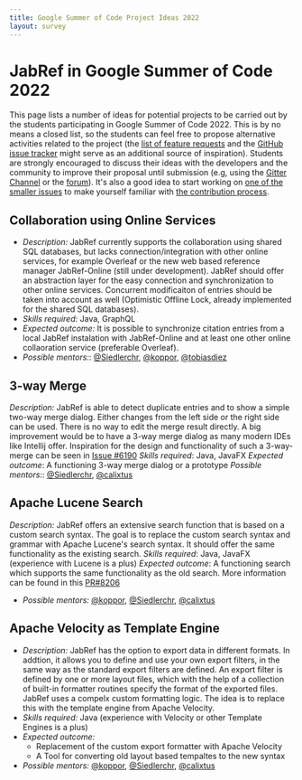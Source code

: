 ```yaml
---
title: Google Summer of Code Project Ideas 2022
layout: survey
---
```


# JabRef in Google Summer of Code 2022

This page lists a number of ideas for potential projects to be carried out by the students participating in Google Summer of Code 2022.
This is by no means a closed list, so the students can feel free to propose alternative activities related to the project (the [list of feature requests](http://discourse.jabref.org/c/features) and the [GitHub issue tracker](https://github.com/JabRef/jabref/issues) might serve as an additional source of inspiration).
Students are strongly encouraged to discuss their ideas with the developers and the community to improve their proposal until submission (e.g, using the [Gitter Channel](https://gitter.im/JabRef/jabref) or the [forum](http://discourse.jabref.org/)).
It's also a good idea to start working on [one of the smaller issues](https://github.com/JabRef/jabref/issues?q=is%3Aissue+is%3Aopen+label%3A%22good+first+issue%22) to make yourself familiar with [the contribution process](https://github.com/JabRef/jabref/blob/master/CONTRIBUTING.md).

## Collaboration using Online Services

* *Description:* JabRef currently supports the collaboration using shared SQL databases, but lacks connection/integration with other online services, for example Overleaf or the new web based reference manager JabRef-Online (still under development). JabRef should offer an abstraction layer for the easy connection and synchronization to other online services. Concurrent modificaiton of entries should be taken into account as well (Optimistic Offline Lock, already implemented for the shared SQL databases).
* *Skills required:* Java, GraphQL
* *Expected outcome:* It is possible to synchronize citation entries from a local JabRef instalation with JabRef-Online and at least one other online collaoration service (preferable Overleaf).
* *Possible mentors:*: [@Siedlerchr](https://github.com/Siedlerchr), [@koppor](https://github.com/koppor), [@tobiasdiez](https://github.com/tobiasdiez)

## 3-way Merge

*Description:*
JabRef is able to detect duplicate entries and to show a simple two-way merge dialog. Either changes from the left side or the right side can be used. There is no way to edit the merge result directly.
A big improvement would be to have a 3-way merge dialog as many modern IDEs like Intellij offer. Inspiration for the design and functionality of such a 3-way-merge can be seen in [Issue #6190](https://github.com/JabRef/jabref/issues/6190)
*Skills required*: Java, JavaFX
*Expected outcome*: A functioning 3-way merge dialog or a prototype
*Possible mentors:*: [@Siedlerchr](https://github.com/Siedlerchr), [@calixtus](https://github.com/calixtus)

## Apache Lucene Search

*Description:* JabRef offers an extensive search function that is based on a custom search syntax. The goal is to replace the custom search syntax and grammar with Apache Lucene's search syntax. It should offer the same functionality as the existing search.
*Skills required*: Java, JavaFX (experience with Lucene is a plus)
*Expected outcome*: A functioning search which supports the same functionality as the old search.
More information can be found in this [PR#8206](https://github.com/JabRef/jabref/pull/8206)

* *Possible mentors:* [@koppor](https://github.com/koppor), [@Siedlerchr](https://github.com/Siedlerchr), [@calixtus](https://github.com/calixtus)

## Apache Velocity as Template Engine

* *Description:* JabRef has the option to export data in different formats. In addtion, it allows you to define and use your own export filters, in the same way as the standard export filters are defined. An export filter is defined by one or more layout files, which with the help of a collection of built-in formatter routines specify the format of the exported files.
JabRef uses a compelx custom formatting logic. The idea is to replace this with the template engine from Apache Velocity.
* *Skills required:* Java (experience with Velocity or other Template Engines is a plus)
* *Expected outcome:*
  * Replacement of the custom export formatter with Apache Velocity
  * A Tool for converting old layout based tempaltes to the new syntax
* *Possible mentors:* [@koppor](https://github.com/koppor), [@Siedlerchr](https://github.com/Siedlerchr), [@calixtus](https://github.com/calixtus)
